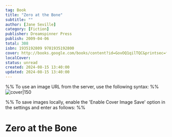 ```yaml
---
tag: Book
title: "Zero at the Bone"
subtitle: ""
author: [Jane Seville]
category: [Fiction]
publisher: Dreamspinner Press
publish: 2009-04-06
total: 308
isbn: 1935192809 9781935192800
cover: http://books.google.com/books/content?id=GovOQ1qilTQC&printsec=frontcover&img=1&zoom=1&source=gbs_api
localCover: 
status: unread
created: 2024-08-15 13:40:00
updated: 2024-08-15 13:40:00
---
```


%% To use an image URL from the server, use the following syntax: %%
![cover|150](http://books.google.com/books/content?id=GovOQ1qilTQC&printsec=frontcover&img=1&zoom=1&source=gbs_api)

%% To save images locally, enable the 'Enable Cover Image Save' option in the settings and enter as follows: %%


# Zero at the Bone
